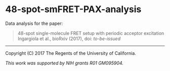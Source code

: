 # 48-spot-smFRET-PAX-analysis

Data analysis for the paper:

> 48-spot single-molecule FRET setup with periodic acceptor excitation <br>
> Ingargiola et al., bioRxiv (2017), doi: *to-be-issued*

----
Copyright (C) 2017 The Regents of the University of California.

*This work was supported by NIH grants R01 GM095904.*



